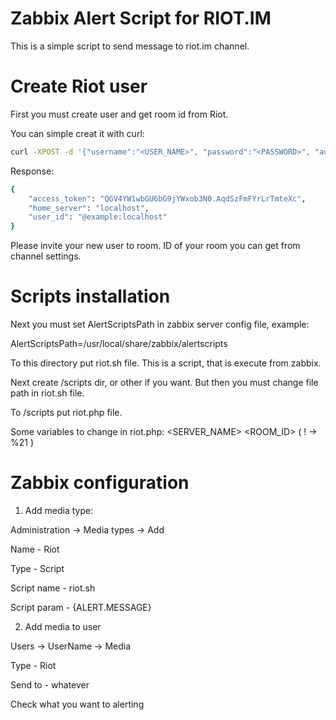 # Zabbix Alert Script for RIOT.IM

This is a simple script to send message to riot.im channel.

# Create Riot user

First you must create user and get room id from Riot.

You can simple creat it with curl:

```bash
curl -XPOST -d '{"username":"<USER_NAME>", "password":"<PASSWORD>", "auth": {"type":"m.login.dummy"}}' "https://<SERVER_NAME>/_matrix/client/r0/register"
```

Response:
```bash
{
    "access_token": "QGV4YW1wbGU6bG9jYWxob3N0.AqdSzFmFYrLrTmteXc", 
    "home_server": "localhost", 
    "user_id": "@example:localhost"
}

```
Please invite your new user to room.
ID of your room you can get from channel settings.


# Scripts installation

Next you must set AlertScriptsPath in zabbix server config file, example: 

AlertScriptsPath=/usr/local/share/zabbix/alertscripts

To this directory put riot.sh file. This is a script, that is execute from zabbix.

Next create /scripts dir, or other if you want. But then you must change file path in riot.sh file.

To /scripts put riot.php file.

Some variables to change in riot.php:
<SERVER_NAME>
<ROOM_ID> ( ! -> %21 )
<TOKEN>

# Zabbix configuration

1. Add media type:

Administration -> Media types -> Add

Name - Riot

Type - Script

Script name - riot.sh

Script param - {ALERT.MESSAGE}

2. Add media to user

Users -> UserName -> Media 


Type - Riot

Send to - whatever

Check what you want to alerting




